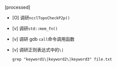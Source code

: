 [processed]

* [O] 调研`ncclTopoCheckP2p()`

* [v] 调研`std::mem_fn()`

* [v] 调研 gdb `call`命令调用函数

* [v] 调研正则表达式中的`\|`

    `grep "keyword1\|keyword2\|keyword3" file.txt`
